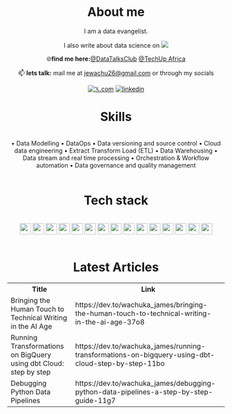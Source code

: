 

<div align="center">
  
# About me
I am a data evangelist.

I also write about data science on [![](https://img.shields.io/badge/dev.to-0A0A0A?&logo=devdotto&logoColor=white)](https://dev.to/24mwangi)

🌐**find me here:**[@DataTalksClub](https://twitter.com/DataTalksClub?t=OAFbF2AkdVQOR0mNz_aeXw&s=09) [@TechUp Africa](https://www.techupafrica.org/tamp)


📫 **lets talk:** mail me at jewachu26@gmail.com or through my socials

[![𝕏.com](https://img.shields.io/badge/𝕏.com-12100E?logo=𝕏.com&logoColor=blue)](https://x.com/24mwangi) [![linkedin](https://img.shields.io/badge/linkedin-12100E?logo=linkedin&logoColor=blue)](https://www.linkedin.com/in/wachukajames2023/)


<h1 align="center">Skills</h1>
<Br>
•	Data Modelling
•	DataOps
•	Data versioning and source control
•	Cloud data engineering
•	Extract Transform Load (ETL)
•	Data Warehousing
•	Data stream and real time processing
•	Orchestration & Workflow automation
•	Data governance and quality management

<Br>
<Br>
<h1>Tech stack</h1>
<Br>
<img src="https://img.shields.io/badge/Python-white?style=for-the-badge&logo=python&logoColor=black" height="26"/> <img src="https://img.shields.io/badge/SQL-white?style=for-the-badge&logo=sql&logoColor=black" height="26"/>  <img src="https://img.shields.io/badge/spark-white?style=for-the-badge&logo=apache-spark&logoColor=black" height="26"/> <img src="https://img.shields.io/badge/mongodb-white?style=for-the-badge&logo=mongodb&logoColor=black" height="26"/>
<img src="https://img.shields.io/badge/tableau-white?style=for-the-badge&logo=tableau&logoColor=black" height="26"/> <img src="https://img.shields.io/badge/postgres-white.svg?&style=for-the-badge&logo=postgresql&logoColor=black" height="26"/>
<img src="https://img.shields.io/badge/airflow-white.svg?&style=for-the-badge&logo=apacheairflow&logoColor=black" height="26"/> <img src="https://img.shields.io/badge/DBT-white?style=for-the-badge&logo=dbt&logoColor=black" height="26"/> 
<img src="https://img.shields.io/badge/docker-white?style=for-the-badge&logo=docker&logoColor=black" height="26"/> <img src="https://img.shields.io/badge/kafka-white?style=for-the-badge&logo=apache-kafka&logoColor=black" height="26"/>
<img src="https://img.shields.io/badge/gcp-white?style=for-the-badge&logo=google-cloud&logoColor=black" height="26"/> <img src="https://img.shields.io/badge/terraform-white?style=for-the-badge&logo=terraform&logoColor=black" height="26"/> <img src="https://img.shields.io/badge/powerbi-white?style=for-the-badge&logo=powerbi&logoColor=black" height="26"/>
<img src="https://img.shields.io/badge/Talend-white?style=for-the-badge&logo=talend&logoColor=black" height="26"/> 
<img src="https://img.shields.io/badge/prefect-white?style=for-the-badge&logo=prefect&logoColor=black" height="26"/> 
<Br>
<Br>
<h1>Latest Articles</h1>
<table>
  <tr><th>Title</th><th>Link</th></tr>
  <!-- DEVTO:START --><tr><td>Bringing the Human Touch to Technical Writing in the AI Age</td><td>https://dev.to/wachuka_james/bringing-the-human-touch-to-technical-writing-in-the-ai-age-37o8</td></tr><tr><td>Running Transformations on BigQuery using dbt Cloud: step by step</td><td>https://dev.to/wachuka_james/running-transformations-on-bigquery-using-dbt-cloud-step-by-step-11bo</td></tr><tr><td>Debugging Python Data Pipelines</td><td>https://dev.to/wachuka_james/debugging-python-data-pipelines-a-step-by-step-guide-11g7</td></tr><!-- DEVTO:END -->
</table>
<br>
<!--
![Snake animation](https://github.com/James-Wachuka/James-Wachuka/blob/output/github-contribution-grid-snake.svg)
-->
<!--
<h2 align="center"><u>My Github Stats</u></h2>
<p align="center">
-->
<!--
<img align="center" src="https://github-readme-stats.vercel.app/api/top-langs/?username=James-Wachuka&exclude_repo=dta_warehouse_example,speeddating_R,shell_,R_examples,&layout=compact&theme=github_dark&langs_count=10">
-->
<!--
<img align="center" src="https://github-readme-stats.vercel.app/api?username=James-Wachuka&count_private=true&show_icons=trueline_height=21&theme=github_dark">	
-->
<!--
<img align="center" src="https://github-readme-streak-stats.herokuapp.com/?user=James-Wachuka&theme=holi-theme">
-->
</p>

